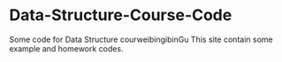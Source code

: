 # Data-Structure-Course-Code
Some code for Data Structure courweibingibinGu
This site contain some example and homework codes.
